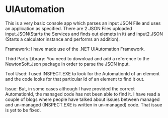 # UIAutomation

This is a very basic console app which parses an input JSON File and uses an application as specified.
There are 2 JSON Files uploaded input.JSON(Starts the Services and finds out elemets in it) and input2.JSON (Starts a calculator instance and performs an addition).

Framework: I have made use of the .NET UIAutomation Framework.

Third Party Library: You need to download and add a reference to the NewtonSoft.Json package in order to parse the JSON input.

Tool Used: I used INSPECT.EXE to look for the AutomationId of an element and the code looks for that particular Id of an element to find it out.

Issue: But, in some cases although I have provided the correct AutomationId, the managed code has not been able to find it. I have read a couple of blogs where people have talked about issues between managed and un-managed (INSPECT.EXE is written in un-managed) code. That issue is yet to be fixed.
